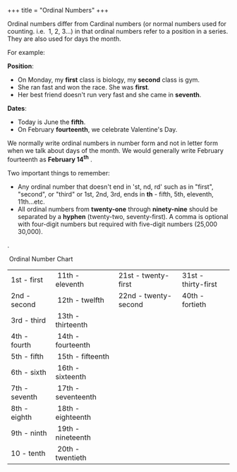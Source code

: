 +++
title = "Ordinal Numbers"
+++

Ordinal numbers differ from Cardinal numbers (or normal numbers used for
counting. i.e.  1, 2, 3…) in that ordinal numbers refer to a position in
a series. They are also used for days the month.

For example: 

**Position**:

  - On Monday, my **first** class is biology, my **second** class is
    gym.
  - She ran fast and won the race. She was **first**.
  - Her best friend doesn't run very fast and she came in **seventh**.

**Dates**:

  - Today is June the **fifth**.
  - On February **fourteenth**, we celebrate Valentine's Day.

We normally write ordinal numbers in number form and not in letter form
when we talk about days of the month. We would generally write February
fourteenth as **February 14<sup>th</sup>** .

Two important things to remember:

  - Any ordinal number that doesn't end in 'st, nd, rd' such as in
    "first", "second", or "third" or 1st, 2nd, 3rd, ends in **th** -
    fifth, 5th, eleventh, 11th...etc.
  - All ordinal numbers from **twenty-one** through **ninety-nine**
    should be separated by a **hyphen** (twenty-two, seventy-first). A
    comma is optional with four-digit numbers but required with
    five-digit numbers (25,000   30,000).

.

 Ordinal Number Chart

<table>
<tbody>
<tr class="odd">
<td>1st - first</td>
<td> 11th - eleventh </td>
<td>21st - twenty-first     </td>
<td>31st - thirty-first</td>
</tr>
<tr class="even">
<td>2nd -second</td>
<td> 12th - twelfth </td>
<td>22nd - twenty-second</td>
<td>40th - fortieth</td>
</tr>
<tr class="odd">
<td>3rd - third</td>
<td> 13th - thirteenth</td>
<td> </td>
<td> </td>
</tr>
<tr class="even">
<td>4th - fourth</td>
<td> 14th - fourteenth</td>
<td> </td>
<td> </td>
</tr>
<tr class="odd">
<td>5th - fifth</td>
<td> 15th - fifteenth</td>
<td> </td>
<td> </td>
</tr>
<tr class="even">
<td>6th - sixth</td>
<td> 16th - sixteenth</td>
<td> </td>
<td> </td>
</tr>
<tr class="odd">
<td>7th - seventh</td>
<td> 17th - seventeenth</td>
<td> </td>
<td> </td>
</tr>
<tr class="even">
<td>8th - eighth</td>
<td> 18th - eighteenth</td>
<td> </td>
<td> </td>
</tr>
<tr class="odd">
<td>9th - ninth</td>
<td> 19th - nineteenth</td>
<td> </td>
<td> </td>
</tr>
<tr class="even">
<td>10 - tenth</td>
<td> 20th - twentieth</td>
<td> </td>
<td> </td>
</tr>
</tbody>
</table>
